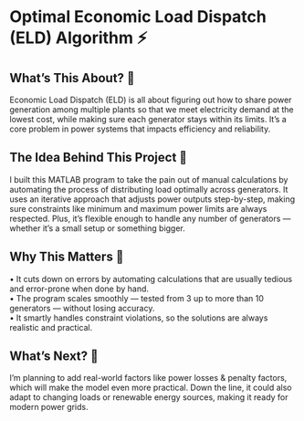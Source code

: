 # Optimal Economic Load Dispatch (ELD) Algorithm ⚡️

<h2> What’s This About? 🤔 </h2>

Economic Load Dispatch (ELD) is all about figuring out how to share power generation among multiple plants so that we meet electricity demand at the lowest cost, while making sure each generator stays within its limits. It’s a core problem in power systems that impacts efficiency and reliability.

<h2> The Idea Behind This Project 🧠 </h2>

I built this MATLAB program to take the pain out of manual calculations by automating the process of distributing load optimally across generators. It uses an iterative approach that adjusts power outputs step-by-step, making sure constraints like minimum and maximum power limits are always respected. Plus, it’s flexible enough to handle any number of generators — whether it’s a small setup or something bigger.

<h2> Why This Matters 💪 </h2>
	•	It cuts down on errors by automating calculations that are usually tedious and error-prone when done by hand. <br/>
	•	The program scales smoothly — tested from 3 up to more than 10 generators — without losing accuracy. <br/>
	•	It smartly handles constraint violations, so the solutions are always realistic and practical. <br/>

<h2> What’s Next? 🚀 </h2>

I’m planning to add real-world factors like power losses & penalty factors, which will make the model even more practical. Down the line, it could also adapt to changing loads or renewable energy sources, making it ready for modern power grids.
